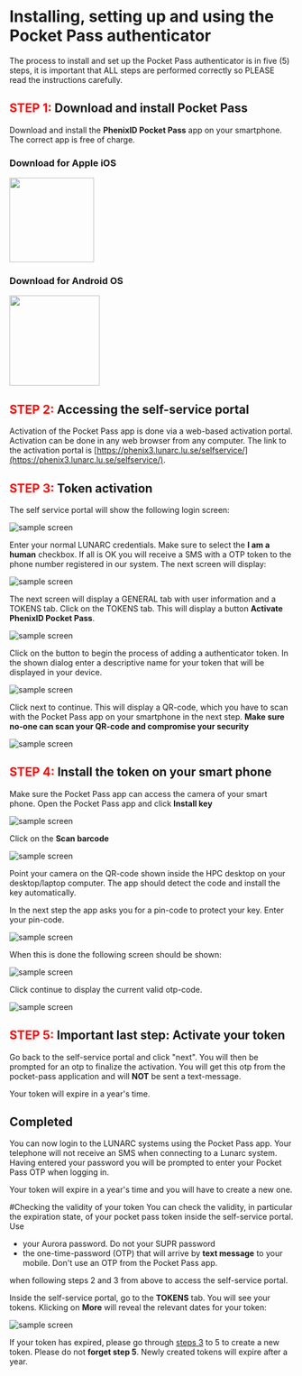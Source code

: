 # Installing, setting up  and using the Pocket Pass authenticator

The process to install and set up the Pocket Pass authenticator is in five (5) steps, it is important that ALL steps are performed correctly so PLEASE read the instructions carefully.

## <span style="color:red">STEP 1:</span>  Download and install Pocket Pass
Download and install the **PhenixID Pocket Pass** app on your smartphone.  The correct app is free of charge.

### Download for Apple iOS

<a href="https://itunes.apple.com/se/app/phenixid-pocket-pass/id1071318323?mt=8" target="_blank"><img class="ios" src="https://www.phenixid.se/wp-content/themes/phenixid/images/app-store.svg" width=150></a>

### Download for Android OS

<a href="https://play.google.com/store/apps/details?id=com.phenixidentity.pocketpass" target="_blank"><img src="https://www.phenixid.se/wp-content/themes/phenixid/images/google-play.png" width=160></a>

## <span style="color:red">STEP 2:</span>  Accessing the self-service portal

Activation of the Pocket Pass app is done via a web-based activation portal.  Activation can be done in any web browser from any computer.  The link to the activation portal is [https://phenix3.lunarc.lu.se/selfservice/](https://phenix3.lunarc.lu.se/selfservice/). 

## <span style="color:red">STEP 3:</span>  Token activation
The self service portal will show the following login screen:

![sample screen](images/selfservice_login.png "Desktop sample screen")

Enter your normal LUNARC credentials. Make sure to select the **I am a human** checkbox. If all is OK you will receive a SMS with a OTP token to the phone number registered in our system.  The next screen will display:

![sample screen](images/selfservice_otp.png "Desktop sample screen")

The next screen will display a GENERAL tab with user information and a TOKENS tab. Click on the TOKENS tab. This will display a button **Activate PhenixID Pocket Pass**. 

![sample screen](images/add_token1.png "Desktop sample screen")

Click on the button to begin the process of adding a authenticator token. In the shown dialog enter a descriptive name for your token that will be displayed in your device.

![sample screen](images/add_token2.png "Desktop sample screen")

Click next to continue. This will display a QR-code, which you have to scan with the Pocket Pass app on your smartphone in the next step.  **Make sure no-one can scan your QR-code and compromise your security**

![sample screen](images/add_token3.png "Desktop sample screen")

## <span style="color:red">STEP 4:</span>  Install the token on your smart phone
Make sure the Pocket Pass app can access the camera of your smart phone.   Open the Pocket Pass app and click **Install key**

![sample screen](images/pp_ss2.png "Desktop sample screen")

Click on the **Scan barcode**

![sample screen](images/pp_ss3.png "Desktop sample screen")

Point your camera on the QR-code shown inside the HPC desktop on your desktop/laptop computer. The app should detect the code and install the key automatically. 

In the next step the app asks you for a pin-code to protect your key. Enter your pin-code. 

![sample screen](images/pp_ss4.png "Desktop sample screen")

When this is done the following screen should be shown:

![sample screen](images/pp_ss5.png "Desktop sample screen")

Click continue to display the current valid otp-code.

![sample screen](images/pp_ss6.png "Desktop sample screen")

## <span style="color:red">STEP 5:</span>  Important last step: Activate your token

Go back to the self-service portal and click "next". You will then be prompted for an otp to finalize the activation. You will get this otp from the pocket-pass application and will **NOT** be sent a text-message.

Your token will expire in a year's time.

## Completed

You can now login to the LUNARC systems using the Pocket Pass app. Your telephone will not receive an SMS when connecting to a Lunarc system. Having entered your password you will be prompted to enter your Pocket Pass OTP when logging in.

Your token will expire in a year's time and you will have to create a new one.


#Checking the validity of your token
You can check the validity, in particular the expiration state, of your pocket pass token inside the self-service portal.  Use

* your Aurora password. Do not your SUPR password
* the one-time-password (OTP) that will arrive by **text message** to your mobile.  Don't use an OTP from the Pocket Pass app. 

when following steps 2 and 3 from above to access the self-service portal.  

Inside the self-service portal, go to the **TOKENS** tab.  You will see your tokens.  Klicking on **More** will reveal the relevant dates for your token:

![sample screen](images/pp_token_status.png "Token dates")

If your token has expired, please go through [steps 3](#step-3-token-activation) to 5 to create a new token.  Please do not **forget step 5**.  Newly created tokens will expire after a year.
